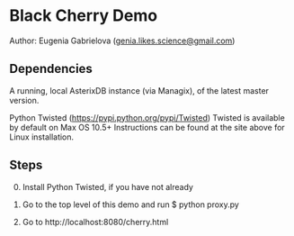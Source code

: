 # Black Cherry Demo
Author: Eugenia Gabrielova (genia.likes.science@gmail.com)

## Dependencies

A running, local AsterixDB instance (via Managix), of the latest master version.

Python Twisted (https://pypi.python.org/pypi/Twisted)
Twisted is available by default on Max OS 10.5+
Instructions can be found at the site above for Linux installation.

## Steps

0. Install Python Twisted, if you have not already

1. Go to the top level of this demo and run
$ python proxy.py

2. Go to http://localhost:8080/cherry.html
